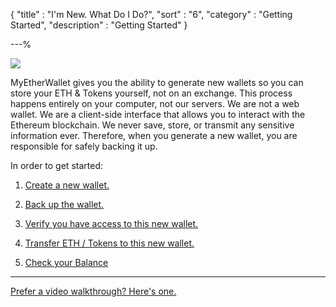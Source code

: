{
"title"       : "I'm New. What Do I Do?",
"sort"        : "6",
"category"    : "Getting Started",
"description" : "Getting Started"
}

---%


![](https://s3.amazonaws.com/groovehq/uploaded/u69bid7b81o6arx56zxwo67txvl9v6ls82ma49r2li4tocdm6t?1498421641)

MyEtherWallet gives you the ability to generate new wallets so you can store your ETH &amp; Tokens yourself, not on an exchange. This process happens entirely on your computer, not our servers. We are not a web wallet. We are a client-side interface that allows you to interact with the Ethereum blockchain. We never save, store, or transmit any sensitive information ever. Therefore, when you generate a new wallet, you are responsible for safely backing it up.

In order to get started:

1. [Create a new wallet.](https://myetherwallet.github.io/knowledge-base/how-do-i-create-a-new-wallet)

2. [Back up the wallet.](https://myetherwallet.github.io/knowledge-base/how-do-i-save-slash-backup-my-wallet)

3. [Verify you have access to this new wallet.](https://myetherwallet.github.io/knowledge-base/how-do-i-verify-i-have-access-to-my-new-wallet)

4. [Transfer ETH / Tokens to this new wallet.](https://myetherwallet.github.io/knowledge-base/where-can-i-buy-or-sell-my-eth-or-tokens)

5. [Check your Balance](https://myetherwallet.github.io/knowledge-base/how-do-i-check-the-balance-of-my-account)

---

[Prefer a video walkthrough? Here's one.](https://youtu.be/phht73IvUDI?t=58)





